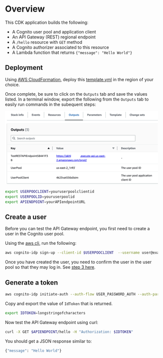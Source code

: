 
# Overview

This CDK application builds the following:

* A Cognito user pool and application client
* An API Gateway (REST) regional endpoint
* A `/hello` resource with `GET` method
* A Cognito authorizer associated to this resource
* A Lambda function that returns `{"message": "Hello World"}`

## Deployment

Using [AWS CloudFormation](https://aws.amazon.com/cloudformation/), deploy this [template.yml](templates/template.yml) in the region of your choice.

Once complete, be sure to click on the `Outputs` tab and save the values listed. In a terminal window, export the following from the `Outputs` tab to easily run commands in the subequent steps:

![outputs](images/outputs.png)

```bash
export USERPOOCLIENT=youruserpoolclientid
export USERPOOLID=youruserpoolid
export APIENDPOINT=yourAPIendpointURL
```

## Create a user

Before you can test the API Gateway endpoint, you first need to create a user in the Cognito user pool.

Using the [aws cli](https://docs.aws.amazon.com/cli/latest/userguide/cli-chap-welcome.html), run the following:

```bash
aws cognito-idp sign-up --client-id $USERPOOCLIENT  --username user@example.com --password 'ThisIsMyTemp0rary#' --user-attributes Name="email",Value="user@example.com"
```

Once you have created the user, you need to confirm the user in the user pool so that they may log in. See [step 3 here](https://docs.aws.amazon.com/cognito/latest/developerguide/signing-up-users-in-your-app.html#signing-up-users-in-your-app-and-confirming-them-as-admin).

## Generate a token

```bash
aws cognito-idp initiate-auth --auth-flow USER_PASSWORD_AUTH --auth-parameters USERNAME='user@example.com',PASSWORD='ThisIsMyTemp0rary#' --client-id $USERPOOCLIENT
```

Copy and export the value of `IdToken` that is returned.

```bash
export IDTOKEN=longstringofcharacters
```

Now test the API Gateway endpoint using curl:

```bash
curl -X GET $APIENDPOINT/hello -H "Authorization: $IDTOKEN"
```

You should get a JSON response similar to:

```bash
{"message": "Hello World"}
```
